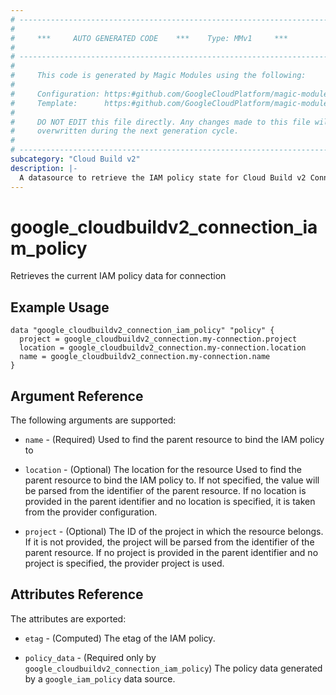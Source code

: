 ```yaml
---
# ----------------------------------------------------------------------------
#
#     ***     AUTO GENERATED CODE    ***    Type: MMv1     ***
#
# ----------------------------------------------------------------------------
#
#     This code is generated by Magic Modules using the following:
#
#     Configuration: https:#github.com/GoogleCloudPlatform/magic-modules/tree/main/mmv1/products/cloudbuildv2/Connection.yaml
#     Template:      https:#github.com/GoogleCloudPlatform/magic-modules/tree/main/mmv1/templates/terraform/datasource_iam.html.markdown.tmpl
#
#     DO NOT EDIT this file directly. Any changes made to this file will be
#     overwritten during the next generation cycle.
#
# ----------------------------------------------------------------------------
subcategory: "Cloud Build v2"
description: |-
  A datasource to retrieve the IAM policy state for Cloud Build v2 Connection
---
```



# google_cloudbuildv2_connection_iam_policy

Retrieves the current IAM policy data for connection


## Example Usage


```hcl
data "google_cloudbuildv2_connection_iam_policy" "policy" {
  project = google_cloudbuildv2_connection.my-connection.project
  location = google_cloudbuildv2_connection.my-connection.location
  name = google_cloudbuildv2_connection.my-connection.name
}
```

## Argument Reference

The following arguments are supported:

* `name` - (Required) Used to find the parent resource to bind the IAM policy to
* `location` - (Optional) The location for the resource Used to find the parent resource to bind the IAM policy to. If not specified,
  the value will be parsed from the identifier of the parent resource. If no location is provided in the parent identifier and no
  location is specified, it is taken from the provider configuration.

* `project` - (Optional) The ID of the project in which the resource belongs.
    If it is not provided, the project will be parsed from the identifier of the parent resource. If no project is provided in the parent identifier and no project is specified, the provider project is used.

## Attributes Reference

The attributes are exported:

* `etag` - (Computed) The etag of the IAM policy.

* `policy_data` - (Required only by `google_cloudbuildv2_connection_iam_policy`) The policy data generated by
  a `google_iam_policy` data source.
